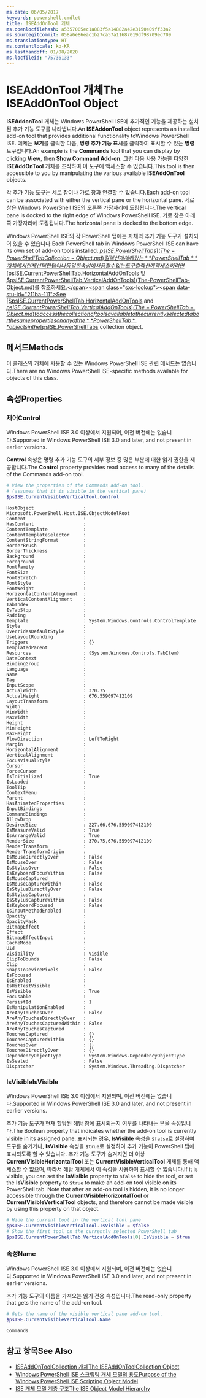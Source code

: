 ```yaml
---
ms.date: 06/05/2017
keywords: powershell,cmdlet
title: ISEAddOnTool 개체
ms.openlocfilehash: a5357005ec1a883f5a14882a42e3150e09ff33a2
ms.sourcegitcommit: 058a6e86eac1b27ca57a11687019df98709ed709
ms.translationtype: HT
ms.contentlocale: ko-KR
ms.lasthandoff: 01/08/2020
ms.locfileid: "75736133"
---
```

# <a name="the-iseaddontool-object"></a><span data-ttu-id="211ba-103">ISEAddOnTool 개체</span><span class="sxs-lookup"><span data-stu-id="211ba-103">The ISEAddOnTool Object</span></span>

<span data-ttu-id="211ba-104">**ISEAddonTool** 개체는 Windows PowerShell ISE에 추가적인 기능을 제공하는 설치된 추가 기능 도구를 나타냅니다.</span><span class="sxs-lookup"><span data-stu-id="211ba-104">An **ISEAddonTool** object represents an installed add-on tool that provides additional functionality toWindows PowerShell ISE.</span></span> <span data-ttu-id="211ba-105">예제는 **보기**를 클릭한 다음, **명령 추가 기능 표시**를 클릭하여 표시할 수 있는 **명령** 도구입니다.</span><span class="sxs-lookup"><span data-stu-id="211ba-105">An example is the **Commands** tool that you can display by clicking **View**, then **Show Command Add-on**.</span></span> <span data-ttu-id="211ba-106">그런 다음 사용 가능한 다양한 **ISEAddOnTool** 개체를 조작하여 이 도구에 액세스할 수 있습니다.</span><span class="sxs-lookup"><span data-stu-id="211ba-106">This tool is then accessible to you by manipulating the various available **ISEAddOnTool** objects.</span></span>

<span data-ttu-id="211ba-107">각 추가 기능 도구는 세로 창이나 가로 창과 연결할 수 있습니다.</span><span class="sxs-lookup"><span data-stu-id="211ba-107">Each add-on tool can be associated with either the vertical pane or the horizontal pane.</span></span> <span data-ttu-id="211ba-108">세로 창은 Windows PowerShell ISE의 오른쪽 가장자리에 도킹됩니다.</span><span class="sxs-lookup"><span data-stu-id="211ba-108">The vertical pane is docked to the right edge of Windows PowerShell ISE.</span></span> <span data-ttu-id="211ba-109">가로 창은 아래쪽 가장자리에 도킹됩니다.</span><span class="sxs-lookup"><span data-stu-id="211ba-109">The horizontal pane is docked to the bottom edge.</span></span>

<span data-ttu-id="211ba-110">Windows PowerShell ISE의 각 PowerShell 탭에는 자체의 추가 기능 도구가 설치되어 있을 수 있습니다.</span><span class="sxs-lookup"><span data-stu-id="211ba-110">Each PowerShell tab in Windows PowerShell ISE can have its own set of add-on tools installed.</span></span> <span data-ttu-id="211ba-111">[$psISE.PowerShellTabs](The-PowerShellTabCollection-Object.md) 컬렉션 개체에 있는 **PowerShellTab** 개체에서 현재 선택한 탭이나 동일한 속성에 사용할 수 있는 도구 컬렉션에 액세스하려면 [$psISE.CurrentPowerShellTab.HorizontalAddOnTools](The-PowerShellTab-Object.md) 및 [$psISE.CurrentPowerShellTab.VerticalAddOnTools](The-PowerShellTab-Object.md)를 참조하세요.</span><span class="sxs-lookup"><span data-stu-id="211ba-111">See [$psISE.CurrentPowerShellTab.HorizontalAddOnTools](The-PowerShellTab-Object.md) and [$psISE.CurrentPowerShellTab.VerticalAddOnTools](The-PowerShellTab-Object.md) to access the collection of tools available to the currently selected tab or the same properties on any of the **PowerShellTab** objects in the [$psISE.PowerShellTabs](The-PowerShellTabCollection-Object.md) collection object.</span></span>

## <a name="methods"></a><span data-ttu-id="211ba-112">메서드</span><span class="sxs-lookup"><span data-stu-id="211ba-112">Methods</span></span>

<span data-ttu-id="211ba-113">이 클래스의 개체에 사용할 수 있는 Windows PowerShell ISE 관련 메서드는 없습니다.</span><span class="sxs-lookup"><span data-stu-id="211ba-113">There are no Windows PowerShell ISE-specific methods available for objects of this class.</span></span>

## <a name="properties"></a><span data-ttu-id="211ba-114">속성</span><span class="sxs-lookup"><span data-stu-id="211ba-114">Properties</span></span>

### <a name="control"></a><span data-ttu-id="211ba-115">제어</span><span class="sxs-lookup"><span data-stu-id="211ba-115">Control</span></span>

<span data-ttu-id="211ba-116">Windows PowerShell ISE 3.0 이상에서 지원되며, 이전 버전에는 없습니다.</span><span class="sxs-lookup"><span data-stu-id="211ba-116">Supported in Windows PowerShell ISE 3.0 and later, and not present in earlier versions.</span></span>

<span data-ttu-id="211ba-117">**Control** 속성은 명령 추가 기능 도구의 세부 정보 중 많은 부분에 대한 읽기 권한을 제공합니다.</span><span class="sxs-lookup"><span data-stu-id="211ba-117">The **Control** property provides read access to many of the details of the Commands add-on tool.</span></span>

```powershell
# View the properties of the Commands add-on tool.
# (assumes that it is visible in the vertical pane)
$psISE.CurrentVisibleVerticalTool.Control
```

```Output
HostObject                  : Microsoft.PowerShell.Host.ISE.ObjectModelRoot
Content                     :
HasContent                  :
ContentTemplate             :
ContentTemplateSelector     :
ContentStringFormat         :
BorderBrush                 :
BorderThickness             :
Background                  :
Foreground                  :
FontFamily                  :
FontSize                    :
FontStretch                 :
FontStyle                   :
FontWeight                  :
HorizontalContentAlignment  :
VerticalContentAlignment    :
TabIndex                    :
IsTabStop                   :
Padding                     :
Template                    : System.Windows.Controls.ControlTemplate
Style                       :
OverridesDefaultStyle       :
UseLayoutRounding           :
Triggers                    : {}
TemplatedParent             :
Resources                   : {System.Windows.Controls.TabItem}
DataContext                 :
BindingGroup                :
Language                    :
Name                        :
Tag                         :
InputScope                  :
ActualWidth                 : 370.75
ActualHeight                : 676.559097412109
LayoutTransform             :
Width                       :
MinWidth                    :
MaxWidth                    :
Height                      :
MinHeight                   :
MaxHeight                   :
FlowDirection               : LeftToRight
Margin                      :
HorizontalAlignment         :
VerticalAlignment           :
FocusVisualStyle            :
Cursor                      :
ForceCursor                 :
IsInitialized               : True
IsLoaded                    :
ToolTip                     :
ContextMenu                 :
Parent                      :
HasAnimatedProperties       :
InputBindings               :
CommandBindings             :
AllowDrop                   :
DesiredSize                 : 227.66,676.559097412109
IsMeasureValid              : True
IsArrangeValid              : True
RenderSize                  : 370.75,676.559097412109
RenderTransform             :
RenderTransformOrigin       :
IsMouseDirectlyOver         : False
IsMouseOver                 : False
IsStylusOver                : False
IsKeyboardFocusWithin       : False
IsMouseCaptured             :
IsMouseCaptureWithin        : False
IsStylusDirectlyOver        : False
IsStylusCaptured            :
IsStylusCaptureWithin       : False
IsKeyboardFocused           : False
IsInputMethodEnabled        :
Opacity                     :
OpacityMask                 :
BitmapEffect                :
Effect                      :
BitmapEffectInput           :
CacheMode                   :
Uid                         :
Visibility                  : Visible
ClipToBounds                : False
Clip                        :
SnapsToDevicePixels         : False
IsFocused                   :
IsEnabled                   :
IsHitTestVisible            :
IsVisible                   : True
Focusable                   :
PersistId                   : 1
IsManipulationEnabled       :
AreAnyTouchesOver           : False
AreAnyTouchesDirectlyOver   :
AreAnyTouchesCapturedWithin : False
AreAnyTouchesCaptured       :
TouchesCaptured             : {}
TouchesCapturedWithin       : {}
TouchesOver                 : {}
TouchesDirectlyOver         : {}
DependencyObjectType        : System.Windows.DependencyObjectType
IsSealed                    : False
Dispatcher                  : System.Windows.Threading.Dispatcher
```

### <a name="isvisible"></a><span data-ttu-id="211ba-118">IsVisible</span><span class="sxs-lookup"><span data-stu-id="211ba-118">IsVisible</span></span>

<span data-ttu-id="211ba-119">Windows PowerShell ISE 3.0 이상에서 지원되며, 이전 버전에는 없습니다.</span><span class="sxs-lookup"><span data-stu-id="211ba-119">Supported in Windows PowerShell ISE 3.0 and later, and not present in earlier versions.</span></span>

<span data-ttu-id="211ba-120">추가 기능 도구가 현재 할당된 해당 창에 표시되는지 여부를 나타내는 부울 속성입니다.</span><span class="sxs-lookup"><span data-stu-id="211ba-120">The Boolean property that indicates whether the add-on tool is currently visible in its assigned pane.</span></span> <span data-ttu-id="211ba-121">표시되는 경우, **IsVisible** 속성을 `$false`로 설정하여 도구를 숨기거나, **IsVisible** 속성을 `$true`로 설정하여 추가 기능이 PowerShell 탭에 표시되도록 할 수 있습니다. 추가 기능 도구가 숨겨지면 더 이상 **CurrentVisibleHorizontalTool** 또는 **CurrentVisibleVerticalTool** 개체를 통해 액세스할 수 없으며, 따라서 해당 개체에서 이 속성을 사용하여 표시할 수 없습니다.</span><span class="sxs-lookup"><span data-stu-id="211ba-121">If it is visible, you can set the **IsVisible** property to `$false` to hide the tool, or set the **IsVisible** property to `$true` to make an add-on tool visible on its PowerShell tab. Note that after an add-on tool is hidden, it is no longer accessible through the **CurrentVisibleHorizontalTool** or **CurrentVisibleVerticalTool** objects, and therefore cannot be made visible by using this property on that object.</span></span>

```powershell
# Hide the current tool in the vertical tool pane
$psISE.CurrentVisibleVerticalTool.IsVisible = $false
# Show the first tool on the currently selected PowerShell tab
$psISE.CurrentPowerShellTab.VerticalAddOnTools[0].IsVisible = $true
```

### <a name="name"></a><span data-ttu-id="211ba-122">속성</span><span class="sxs-lookup"><span data-stu-id="211ba-122">Name</span></span>

<span data-ttu-id="211ba-123">Windows PowerShell ISE 3.0 이상에서 지원되며, 이전 버전에는 없습니다.</span><span class="sxs-lookup"><span data-stu-id="211ba-123">Supported in Windows PowerShell ISE 3.0 and later, and not present in earlier versions.</span></span>

<span data-ttu-id="211ba-124">추가 기능 도구의 이름을 가져오는 읽기 전용 속성입니다.</span><span class="sxs-lookup"><span data-stu-id="211ba-124">The read-only property that gets the name of the add-on tool.</span></span>

```powershell
# Gets the name of the visible vertical pane add-on tool.
$psISE.CurrentVisibleVerticalTool.Name
```

```Output
Commands
```

## <a name="see-also"></a><span data-ttu-id="211ba-125">참고 항목</span><span class="sxs-lookup"><span data-stu-id="211ba-125">See Also</span></span>

- [<span data-ttu-id="211ba-126">ISEAddOnToolCollection 개체</span><span class="sxs-lookup"><span data-stu-id="211ba-126">The ISEAddOnToolCollection Object</span></span>](The-ISEAddOnToolCollection-Object.md)
- [<span data-ttu-id="211ba-127">Windows PowerShell ISE 스크립팅 개체 모델의 용도</span><span class="sxs-lookup"><span data-stu-id="211ba-127">Purpose of the Windows PowerShell ISE Scripting Object Model</span></span>](Purpose-of-the-Windows-PowerShell-ISE-Scripting-Object-Model.md)
- [<span data-ttu-id="211ba-128">ISE 개체 모델 계층 구조</span><span class="sxs-lookup"><span data-stu-id="211ba-128">The ISE Object Model Hierarchy</span></span>](The-ISE-Object-Model-Hierarchy.md)
